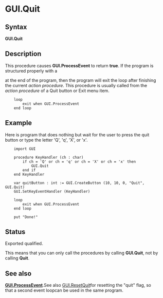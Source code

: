 
# GUI.Quit

## Syntax
**GUI.Quit**

## Description
This procedure causes **GUI.ProcessEvent** to return **true**. If the program is structured properly with a

at the end of the program, then the program will exit the loop after finishing the current _action procedure_. This procedure is usually called from the _action procedure_ of a Quit button or Exit menu item. 

        loop
            exit when GUI.ProcessEvent
        end loop
## Example
Here is program that does nothing but wait for the user to press the quit button or type the letter 'Q', 'q', 'X', or 'x'.

        import GUI
        
        procedure KeyHandler (ch : char)
            if ch = 'Q' or ch = 'q' or ch = 'X' or ch = 'x' then
                GUI.Quit
            end if
        end KeyHandler
        
        var quitButton : int := GUI.CreateButton (10, 10, 0, "Quit", GUI.Quit)
        GUI.SetKeyEventHandler (KeyHandler)
        
        loop
            exit when GUI.ProcessEvent
        end loop
        
        put "Done!"
## Status
Exported qualified.

This means that you can only call the procedures by calling **GUI.Quit**, not by calling **Quit**.


## See also
**[GUI.ProcessEvent](gui_processevent.html)**.See also [GUI.ResetQuit](gui_resetquit.html)for resetting the "quit" flag, so that a second event loopcan be used in the same program.

